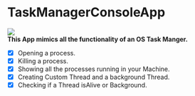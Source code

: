 # TaskManagerConsoleApp
<img src="https://th.bing.com/th/id/OIP.SREpY6e4DJwIe2i1fSqlZAHaGv?pid=ImgDet&rs=1" /> <br />
**This App mimics all the functionality of an OS Task Manger.** <br />
* [x] Opening a process.
* [x] Killing a process.
* [x] Showing all the processes running in your Machine.
* [x] Creating Custom Thread and a background Thread.
* [x] Checking if a Thread isAlive or Background.
